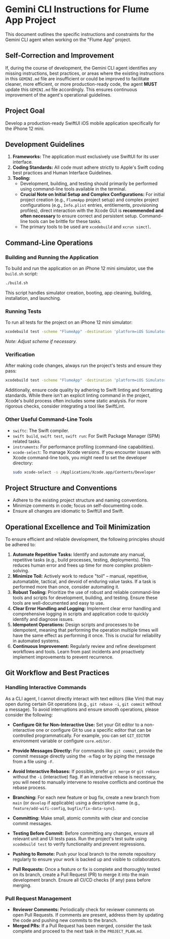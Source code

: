 # Gemini CLI Instructions for Flume App Project

This document outlines the specific instructions and constraints for the Gemini CLI agent when working on the "Flume App" project.

## Self-Correction and Improvement
If, during the course of development, the Gemini CLI agent identifies any missing instructions, best practices, or areas where the existing instructions in this `GEMINI.md` file are insufficient or could be improved to facilitate cleaner, more efficient, or more production-ready code, the agent **MUST** update this `GEMINI.md` file accordingly. This ensures continuous improvement of the agent's operational guidelines.

## Project Goal
Develop a production-ready SwiftUI iOS mobile application specifically for the iPhone 12 mini.

## Development Guidelines

1.  **Frameworks:** The application must exclusively use SwiftUI for its user interface.
2.  **Coding Standards:** All code must adhere strictly to Apple's Swift coding best practices and Human Interface Guidelines.
3.  **Tooling:**
    *   Development, building, and testing should primarily be performed using command-line tools available in the terminal.
    *   **Crucial Note on Initial Setup and Complex Configurations:** For initial project creation (e.g., `FlumeApp` project setup) and complex project configurations (e.g., `Info.plist` entries, entitlements, provisioning profiles), direct interaction with the Xcode GUI is **recommended and often necessary** to ensure correct and persistent setup. Command-line tools can be brittle for these tasks.
    *   The primary tools to be used are `xcodebuild` and `xcrun simctl`.

## Command-Line Operations

### Building and Running the Application
To build and run the application on an iPhone 12 mini simulator, use the `build.sh` script:

```bash
./build.sh
```
This script handles simulator creation, booting, app cleaning, building, installation, and launching.

### Running Tests
To run all tests for the project on an iPhone 12 mini simulator:

```bash
xcodebuild test -scheme "FlumeApp" -destination 'platform=iOS Simulator,name=iPhone 12 mini'
```
*Note: Adjust scheme if necessary.*

### Verification
After making code changes, always run the project's tests and ensure they pass:

```bash
xcodebuild test -scheme "FlumeApp" -destination 'platform=iOS Simulator,name=iPhone 12 mini'
```
Additionally, ensure code quality by adhering to Swift linting and formatting standards. While there isn't an explicit linting command in the project, Xcode's build process often includes some static analysis. For more rigorous checks, consider integrating a tool like SwiftLint.

### Other Useful Command-Line Tools
*   `swiftc`: The Swift compiler.
*   `swift build`, `swift test`, `swift run`: For Swift Package Manager (SPM) related tasks.
*   `instruments`: For performance profiling (command-line capabilities).
*   `xcode-select`: To manage Xcode versions. If you encounter issues with Xcode command-line tools, you might need to set the developer directory:
    ```bash
    sudo xcode-select -s /Applications/Xcode.app/Contents/Developer
    ```

## Project Structure and Conventions
*   Adhere to the existing project structure and naming conventions.
*   Minimize comments in code; focus on self-documenting code.
*   Ensure all changes are idiomatic to SwiftUI and Swift.

## Operational Excellence and Toil Minimization
To ensure efficient and reliable development, the following principles should be adhered to:

1.  **Automate Repetitive Tasks:** Identify and automate any manual, repetitive tasks (e.g., build processes, testing, deployments). This reduces human error and frees up time for more complex problem-solving.
2.  **Minimize Toil:** Actively work to reduce "toil" – manual, repetitive, automatable, tactical, and devoid of enduring value tasks. If a task is performed more than once, consider automating it.
3.  **Robust Tooling:** Prioritize the use of robust and reliable command-line tools and scripts for development, building, and testing. Ensure these tools are well-documented and easy to use.
4.  **Clear Error Handling and Logging:** Implement clear error handling and comprehensive logging in scripts and application code to quickly identify and diagnose issues.
5.  **Idempotent Operations:** Design scripts and processes to be idempotent, meaning that performing the operation multiple times will have the same effect as performing it once. This is crucial for reliability in automated systems.
6.  **Continuous Improvement:** Regularly review and refine development workflows and tools. Learn from past incidents and proactively implement improvements to prevent recurrence.

## Git Workflow and Best Practices

### Handling Interactive Commands
As a CLI agent, I cannot directly interact with text editors (like Vim) that may open during certain Git operations (e.g., `git rebase -i`, `git commit` without a message). To avoid interruptions and ensure smooth operations, please consider the following:

*   **Configure Git for Non-Interactive Use:** Set your Git editor to a non-interactive one or configure Git to use a specific editor that can be controlled programmatically. For example, you can set `GIT_EDITOR` environment variable or configure `core.editor`.
*   **Provide Messages Directly:** For commands like `git commit`, provide the commit message directly using the `-m` flag or by piping the message from a file using `-F`.
*   **Avoid Interactive Rebases:** If possible, prefer `git merge` or `git rebase` without the `-i` (interactive) flag. If an interactive rebase is necessary, you will need to manually intervene to resolve conflicts and continue the rebase process.


*   **Branching:** For each new feature or bug fix, create a new branch from `main` (or `develop` if applicable) using a descriptive name (e.g., `feature/add-wifi-config`, `bugfix/fix-data-sync`).
*   **Committing:** Make small, atomic commits with clear and concise commit messages.
*   **Testing Before Commit:** Before committing any changes, ensure all relevant unit and UI tests pass. Run the project's test suite using `xcodebuild test` to verify functionality and prevent regressions.
*   **Pushing to Remote:** Push your local branch to the remote repository regularly to ensure your work is backed up and visible to collaborators.
*   **Pull Requests:** Once a feature or fix is complete and thoroughly tested on its branch, create a Pull Request (PR) to merge it into the main development branch. Ensure all CI/CD checks (if any) pass before merging.

### Pull Request Management
*   **Reviewer Comments:** Periodically check for reviewer comments on open Pull Requests. If comments are present, address them by updating the code and pushing new commits to the branch.
*   **Merged PRs:** If a Pull Request has been merged, consider the task complete and proceed to the next task in the `PROJECT_PLAN.md`.